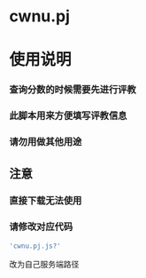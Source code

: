 # cwnu.pj
# 使用说明
### 查询分数的时候需要先进行评教
### 此脚本用来方便填写评教信息
### 请勿用做其他用途

## 注意
### 直接下载无法使用
### 请修改对应代码 
```javascript
'cwnu.pj.js?'
```
 改为自己服务端路径
